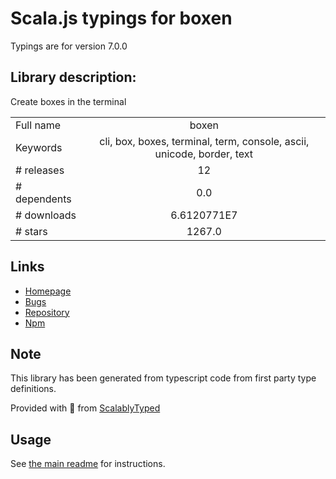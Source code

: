 
# Scala.js typings for boxen

Typings are for version 7.0.0

## Library description:
Create boxes in the terminal

|                    |                 |
| ------------------ | :-------------: |
| Full name          | boxen |
| Keywords           | cli, box, boxes, terminal, term, console, ascii, unicode, border, text |
| # releases         | 12 |
| # dependents       | 0.0 |
| # downloads        | 6.6120771E7 |
| # stars            | 1267.0 |

## Links
- [Homepage](https://github.com/sindresorhus/boxen#readme)
- [Bugs](https://github.com/sindresorhus/boxen/issues)
- [Repository](https://github.com/sindresorhus/boxen)
- [Npm](https://www.npmjs.com/package/boxen)
    


## Note
This library has been generated from typescript code from first party type definitions.

Provided with :purple_heart: from [ScalablyTyped](https://github.com/oyvindberg/ScalablyTyped)

## Usage
See [the main readme](../../readme.md) for instructions.



